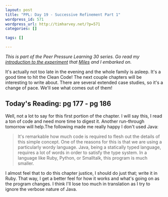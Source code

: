 ```yaml
--- 
layout: post
title: "PPL: Day 19 - Successive Refinement Part 1"
wordpress_id: 571
wordpress_url: http://timharvey.net/?p=571
categories: []

tags: []

---
```

_This is part of the Peer Pressure Learning 30 series. Go read my [introduction to the experiment](http://timharvey.net/2010/06/11/peer-pressure-learning-experiment/) that [Miles](http://mileszs.com/) and I embarked on._

It's actually not too late in the evening and the whole family is asleep. It's a good time to hit the Clean Code! The next couple chapters will be interesting to write about. There are several extended case studies, so it's a change of pace. We'll see what comes out of them!

## Today's Reading: pg 177 - pg 186

Well, not a lot to say for this first portion of the chapter. I will say this, I read a ton of code and need more time to digest it. Another run-through tomorrow will help.The following made me really happy I don't used Java:

> It's remarkable how much code is required to flesh out the details of this simple concept. One of the reasons for this is that we are using a particularly wordy language. Java, being a statically typed language, requires a lot of words in order to satisfy the type system. In a language like Ruby, Python, or Smalltalk, this program is much smaller.

I almost feel that to do this chapter justice, I should do just that; write it in Ruby. That way, I get a better feel for how it works and what's going on as the program changes. I think I'll lose too much in translation as I try to ignore the verbose nature of Java.
